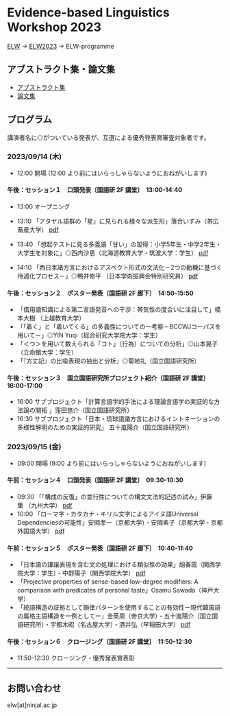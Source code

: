# Evidence-based Linguistics Workshop 2023

[ELW](../index.md) → [ELW2023](index.md) → ELW-programme

## アブストラクト集・論文集
- [アブストラクト集](https://doi.org/10.15084/0002000065)
- [論文集](https://repository.ninjal.ac.jp/records/2000055)

## プログラム

講演者名に◎がついている発表が、互選による優秀発表賞審査対象者です。

### 2023/09/14 (木)

- 12:00 開場 (12:00 より前にはいらっしゃらないようにおねがいします)

#### 午後：セッション１　口頭発表〔国語研 2F 講堂〕　13:00-14:40
- 13:00 オープニング
- 13:10 「アタヤル語群の「星」に見られる様々な派生形」落合いずみ（帯広畜産大学）
[pdf](https://doi.org/10.15084/0002000057)

- 13:40 「想起テストに見る多義語「甘い」の習得：小学5年生・中学2年生・大学生を対象に」◎西内沙恵（北海道教育大学・筑波大学：学生）
[pdf](https://doi.org/10.15084/0002000058)

- 14:10 「西日本諸方言におけるアスペクト形式の文法化－2つの動機に基づく待遇化プロセス－」◎鴨井修平 （日本学術振興会特別研究員）
[pdf](https://doi.org/10.15084/0002000059)

#### 午後：セッション２　ポスター発表〔国語研 2F 廊下〕　14:50-15:50
- 「借用語知識による第二言語発音への干渉：帯気性の度合いに注目して」橋本大樹 （上越教育大学）
- 「「着く」と「着いてくる」の多義性についての一考察－BCCWJコーパスを用いて－」◎YIN Yuqi（総合研究大学院大学：学生）
- 「＜つ＞を用いて数えられる「コト」（行為）についての分析」◎山本晃子 （立命館大学：学生）
- 「『方丈記』の比喩表現の抽出と分析」◎菊地礼（国立国語研究所）

#### 午後：セッション３　国立国語研究所プロジェクト紹介〔国語研 2F 講堂〕　16:00-17:00
- 16:00 サブプロジェクト「計算言語学的手法による理論言語学の実証的な方法論の開拓
」窪田悠介（国立国語研究所）
- 16:30 サブプロジェクト「日本・琉球語諸方言におけるイントネーションの多様性解明のための実証的研究」 五十嵐陽介（国立国語研究所）

### 2023/09/15 (金)

- 09:00 開場 (9:00 より前にはいらっしゃらないようにおねがいします)

#### 午前：セッション４　口頭発表〔国語研 2F 講堂〕　09:30-10:30

- 09:30 「「構成の反復」の並行性についての構文文法的記述の試み」伊藤　薫 （九州大学）
[pdf](https://doi.org/10.15084/0002000060)
- 10:00 「ローマ字・カタカナ・キリル文字によるアイヌ語Universal Dependenciesの可能性」安岡孝一（京都大学）・安岡素子（京都大学・京都外国語大学）
[pdf](https://doi.org/10.15084/0002000061)

#### 午前：セッション５　ポスター発表〔国語研 2F 廊下〕　10:40-11:40
- 「日本語の謙譲表現を含む文の処理における類似性の効果」胡春霞（関西学院大学：学生）・中野陽子（関西学院大学）
[pdf](https://doi.org/10.15084/0002000062)
- 「Projective properties of sense-based low-degree modifiers: A comparison with predicates of personal taste」Osamu Sawada（神戸大学）
- 「統語構造の証拠として韻律パターンを使用することの有効性ー現代韓国語の属格主語構造を一例としてー」金英周（帝京大学）・五十嵐陽介（国立国語研究所）・宇都木昭（名古屋大学）・酒井弘（早稲田大学）
[pdf](https://doi.org/10.15084/0002000063)

#### 午後：セッション６　クロージング〔国語研 2F 講堂〕　11:50-12:30

- 11:50-12:30 クロージング・優秀発表賞表彰

---

## お問い合わせ

elw[at]ninjal.ac.jp
